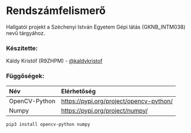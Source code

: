 # Rendszámfelismerő
Hallgatói projekt a Széchenyi István Egyetem Gépi látás (GKNB_INTM038) nevű tárgyához.

### Készítette:
Káldy Kristóf (R9ZHPM) - [@kaldykristof](https://github.com/kaldykristof)

### Függőségek:
Név | Elérhetőség
:-|:-
OpenCV-Python|https://pypi.org/project/opencv-python/
Numpy|https://pypi.org/project/numpy/
```sh
pip3 install opencv-python numpy
```